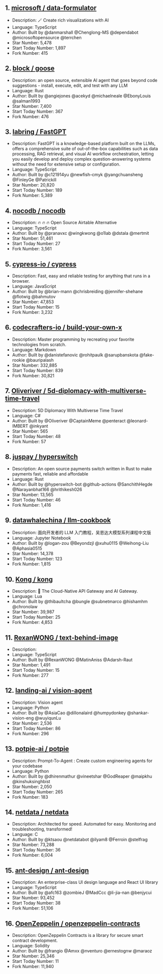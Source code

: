 ## 1. [microsoft / data-formulator](https://github.com/microsoft/data-formulator)
- Description: 🪄 Create rich visualizations with AI
- Language: TypeScript
- Author: Built by @danmarshall @Chenglong-MS @dependabot @microsoftopensource @terrchen
- Star Number: 5,478
- Start Today Number: 1,897
- Fork Number: 415

## 2. [block / goose](https://github.com/block/goose)
- Description: an open source, extensible AI agent that goes beyond code suggestions - install, execute, edit, and test with any LLM
- Language: Rust
- Author: Built by @angiejones @acekyd @michaelneale @EbonyLouis @salman1993
- Star Number: 7,400
- Start Today Number: 367
- Fork Number: 476

## 3. [labring / FastGPT](https://github.com/labring/FastGPT)
- Description: FastGPT is a knowledge-based platform built on the LLMs, offers a comprehensive suite of out-of-the-box capabilities such as data processing, RAG retrieval, and visual AI workflow orchestration, letting you easily develop and deploy complex question-answering systems without the need for extensive setup or configuration.
- Language: TypeScript
- Author: Built by @c121914yu @newfish-cmyk @yangchuansheng @FinleyGe @Patrickill
- Star Number: 20,820
- Start Today Number: 189
- Fork Number: 5,389

## 4. [nocodb / nocodb](https://github.com/nocodb/nocodb)
- Description: 🔥 🔥 🔥 Open Source Airtable Alternative
- Language: TypeScript
- Author: Built by @pranavxc @wingkwong @o1lab @dstala @mertmit
- Star Number: 51,461
- Start Today Number: 27
- Fork Number: 3,561

## 5. [cypress-io / cypress](https://github.com/cypress-io/cypress)
- Description: Fast, easy and reliable testing for anything that runs in a browser.
- Language: JavaScript
- Author: Built by @brian-mann @chrisbreiding @jennifer-shehane @flotwig @bahmutov
- Star Number: 47,853
- Start Today Number: 15
- Fork Number: 3,232

## 6. [codecrafters-io / build-your-own-x](https://github.com/codecrafters-io/build-your-own-x)
- Description: Master programming by recreating your favorite technologies from scratch.
- Language: Markdown
- Author: Built by @danistefanovic @rohitpaulk @sarupbanskota @fake-rookie @bauripalash
- Star Number: 332,885
- Start Today Number: 839
- Fork Number: 30,821

## 7. [Oliveriver / 5d-diplomacy-with-multiverse-time-travel](https://github.com/Oliveriver/5d-diplomacy-with-multiverse-time-travel)
- Description: 5D Diplomacy With Multiverse Time Travel
- Language: C#
- Author: Built by @Oliveriver @CaptainMeme @penteract @leonard-IMBERT @inkyant
- Star Number: 565
- Start Today Number: 48
- Fork Number: 57

## 8. [juspay / hyperswitch](https://github.com/juspay/hyperswitch)
- Description: An open source payments switch written in Rust to make payments fast, reliable and affordable
- Language: Rust
- Author: Built by @hyperswitch-bot @github-actions @SanchithHegde @Narayanbhat166 @hrithikesh026
- Star Number: 13,565
- Start Today Number: 46
- Fork Number: 1,416

## 9. [datawhalechina / llm-cookbook](https://github.com/datawhalechina/llm-cookbook)
- Description: 面向开发者的 LLM 入门教程，吴恩达大模型系列课程中文版
- Language: Jupyter Notebook
- Author: Built by @logan-zou @Beyondzjl @xuhu0115 @Weihong-Liu @Aphasia0515
- Star Number: 14,378
- Start Today Number: 123
- Fork Number: 1,815

## 10. [Kong / kong](https://github.com/Kong/kong)
- Description: 🦍 The Cloud-Native API Gateway and AI Gateway.
- Language: Lua
- Author: Built by @thibaultcha @bungle @subnetmarco @hishamhm @chronolaw
- Star Number: 39,987
- Start Today Number: 25
- Fork Number: 4,853

## 11. [RexanWONG / text-behind-image](https://github.com/RexanWONG/text-behind-image)
- Description:
- Language: TypeScript
- Author: Built by @RexanWONG @MatinAniss @Adarsh-Raut
- Star Number: 1,491
- Start Today Number: 15
- Fork Number: 277

## 12. [landing-ai / vision-agent](https://github.com/landing-ai/vision-agent)
- Description: Vision agent
- Language: Python
- Author: Built by @AsiaCao @dillonalaird @humpydonkey @shankar-vision-eng @wuyiqunLu
- Star Number: 2,536
- Start Today Number: 86
- Fork Number: 296

## 13. [potpie-ai / potpie](https://github.com/potpie-ai/potpie)
- Description: Prompt-To-Agent : Create custom engineering agents for your codebase
- Language: Python
- Author: Built by @dhirenmathur @vineetshar @GodReaper @maipkhu @kinshuksinghbist
- Star Number: 2,050
- Start Today Number: 265
- Fork Number: 183

## 14. [netdata / netdata](https://github.com/netdata/netdata)
- Description: Architected for speed. Automated for easy. Monitoring and troubleshooting, transformed!
- Language: C
- Author: Built by @ktsaou @netdatabot @ilyam8 @Ferroin @stelfrag
- Star Number: 73,288
- Start Today Number: 36
- Fork Number: 6,004

## 15. [ant-design / ant-design](https://github.com/ant-design/ant-design)
- Description: An enterprise-class UI design language and React UI library
- Language: TypeScript
- Author: Built by @afc163 @zombieJ @MadCcc @li-jia-nan @benjycui
- Star Number: 93,452
- Start Today Number: 38
- Fork Number: 51,106

## 16. [OpenZeppelin / openzeppelin-contracts](https://github.com/OpenZeppelin/openzeppelin-contracts)
- Description: OpenZeppelin Contracts is a library for secure smart contract development.
- Language: Solidity
- Author: Built by @frangio @Amxx @nventuro @ernestognw @maraoz
- Star Number: 25,346
- Start Today Number: 11
- Fork Number: 11,940